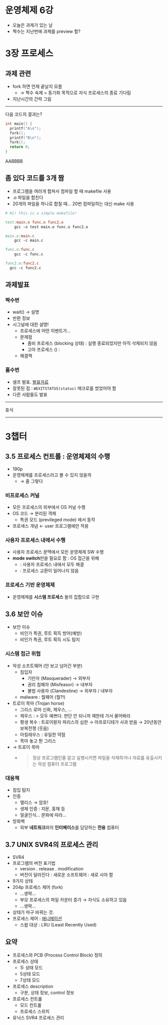 운영체제 6강
============

-	오늘은 과제가 있는 날
-	짝수는 지난번에 과제를 preview 함?

3장 프로세스
============

과제 관련
---------

-	fork 하면 언제 끝날지 모름
	-	→ 짝수 숙제 = 동기화 목적으로 자식 프로세스의 종료 기다림
-	지난시간의 간략 그림

---

다음 코드의 결과는?

```cpp
int main() {
  printf("A\n");
  fork();
  printf("B\n");
  fork();
  return 0;
}
```

AABBBB

좀 있다 코드를 3개 짬
---------------------

-	프로그램을 여러개 합쳐서 컴파일 할 때 makefile 사용
-	.o 파일을 합친다
-	20개의 파일을 하나로 합칠 때... 20번 컴파일하는 대신 make 사용

```Makefile
# Hi! this is a simple makefile!

test:main.o func.o func2.o
    gcc -o test main.o func.o func2.o

main.o:main.c
    gcc -c main.c

func.o:func.c
    gcc -c func.c

func2.o:func2.c
  gcc -c func2.c
```

과제발표
--------

### 짝수번

-	wait() → 설명
-	반환 정보
-	시그널에 대한 설명!
	-	프로세스에 어떤 이벤트가...
	-	문제점
		-	좀비 프로세스 (blocking 상태) : 실행 종료되었지만 아직 삭제되지 않음
		-	고아 프로세스 () :
	-	해결책

### 홀수번

-	셀프 발표. [발표자료](./report/os_report_01.pdf)
-	잘못된 점 : `WEXITSTATUS(status)` 매크로를 썼었어야 함
-	다른 사람들도 발표

---

휴식

---

3챕터
=====

3.5 프로세스 컨트롤 : 운영체제의 수행
-------------------------------------

-	190p
-	운영체제를 프로세스라고 볼 수 있지 않을까
	-	→ 좀 그렇다

### 비프로세스 커널

-	모든 프로세스의 외부에서 OS 커널 수행
-	OS 코드 → 분리된 객체
	-	특권 모드 (previleged mode) 에서 동작
-	프로세스 개념 ← user 프로그램에만 적용

### 사용자 프로세스 내에서 수행

-	사용자 프로세스 문맥에서 모든 운영체제 SW 수행
-	**mode switch**만을 필요로 함 : OS 접근을 위해
	-	: 사용자 프로세스 내에서 모두 해결
	-	: 프로세스 교환이 일어나지 않음

### 프로세스 기반 운영체제

-	운영체제를 **시스템 프로세스** 들의 집합으로 구현

3.6 보안 이슈
-------------

-	보안 이슈
	-	비인가 특권, 루트 획득 방어(예방)
	-	비인가 특권, 루트 획득 시도 탐지

### 시스템 접근 위협

-	악성 소프트웨어 (안 보고 넘어간 부분)
	-	침입자
		-	기만자 (Masquerader) → 외부자
		-	권리 침해자 (Misfeasor) → 내부자
		-	불법 사용자 (Clandestine) → 외부자 / 내부자
	-	malware : 뭘웨어 (뭘?!)
-	트로이 목마 (Trojan horse)
	-	그리스 로마 신화, 제우스, ...
	-	제우스 : > 모두 예쁘다. 판단 안 되니까 쟤한테 가서 물어봐라
	-	평생 복수 : 트로이왕자 파리스의 심판 → 아프로디테가 사과 받음 → 20년동안 보복전쟁 (웃음)
	-	아킬레우스 : 유일한 약점
	-	목마 놓고 튄 그리스
-	→ 트로이 목마
	-	> 정상 프로그램인줄 알고 실행시키면 파일을 삭제하거나 자료를 유출시키는 악성 컴퓨터 프로그램

### 대응책

-	침입 탐지
-	인증
	-	앨리스 → 암호!
	-	생체 인증 : 지문, 홍채 등
	-	얼굴인식... 문화에 따라...
-	방화벽
	-	외부 **네트워크**와의 **인터페이스**를 담당하는 **전용** 컴퓨터

3.7 UNIX SVR4의 프로세스 관리
-----------------------------

-	SVR4
-	프로그램의 버전 표기법
	-	version . release . modification
	-	버전이 달라진다 : 새로운 소프트웨어 : 새로 사야 함
-	9가지 상태
-	204p 프로세스 제어 (fork)
	-	...생략...
	-	부모 프로세스의 파일 카운터 증가 → 자식도 소유하고 있음
	-	...생략...
-	상태가 마구 바뀌는 것.
-	프로세스 제어 : [애니메이션](http://williamstallings.com/OS/Animations.html)
	-	스왑 대상 : LRU (Least Recently Used)

요약
----

-	프로세스와 PCB (Process Control Block) 정의
-	프로세스 상태
	-	두 상태 모드
	-	5상태 모드
	-	7상태 모드
-	프로세스 description
	-	구분, 상태 정보, control 정보
-	프로세스 컨트롤
	-	모드 컨트롤
	-	프로세스 스위치
-	유닉스 SVR4 프로세스 관리

